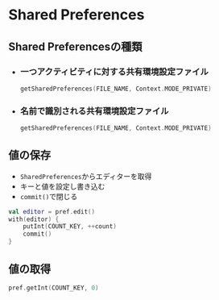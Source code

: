 # Shared Preferences
## Shared Preferencesの種類
- ### 一つアクティビティに対する共有環境設定ファイル
  ```kotlin
  getSharedPreferences(FILE_NAME, Context.MODE_PRIVATE)
  ```
- ### 名前で識別される共有環境設定ファイル
  ```kotlin
  getSharedPreferences(FILE_NAME, Context.MODE_PRIVATE)
  ```
## 値の保存
- `SharedPreferences`からエディターを取得  
- キーと値を設定し書き込む  
- `commit()`で閉じる
```kotlin
val editor = pref.edit()
with(editor) {
    putInt(COUNT_KEY, ++count)
    commit()
}
```
## 値の取得
```kotlin
pref.getInt(COUNT_KEY, 0)
```